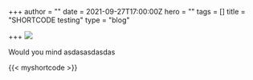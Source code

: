 +++
author = ""
date = 2021-09-27T17:00:00Z
hero = ""
tags = []
title = "SHORTCODE testing"
type = "blog"

+++
![](/images/unnamed.gif)

Would you mind asdasasdasdas

{{< myshortcode >}}
